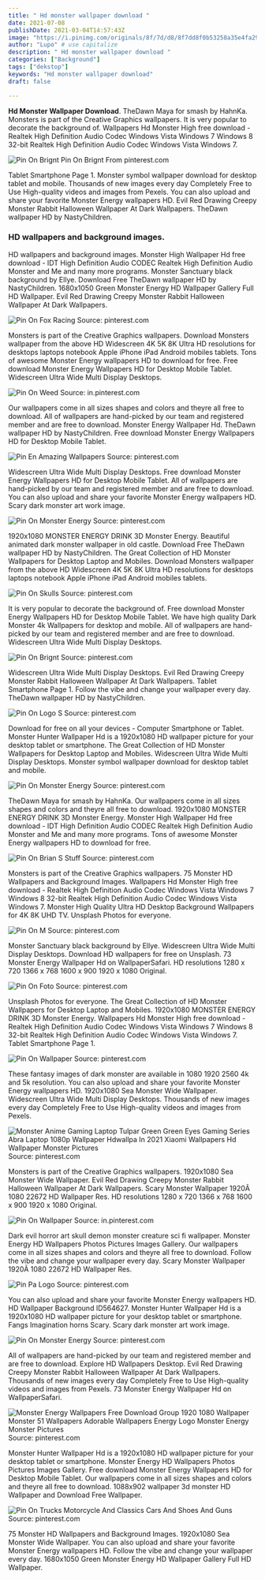 ```yaml
---
title: " Hd monster wallpaper download "
date: 2021-07-08
publishDate: 2021-03-04T14:57:43Z
image: "https://i.pinimg.com/originals/8f/7d/d8/8f7dd8f0b53258a35e4fa29a86e4634f.jpg"
author: "Lupo" # use capitalize
description: " Hd monster wallpaper download "
categories: ["Background"]
tags: ["dekstop"]
keywords: "Hd monster wallpaper download"
draft: false

---
```



**Hd Monster Wallpaper Download**. TheDawn Maya for smash by HahnKa. Monsters is part of the Creative Graphics wallpapers. It is very popular to decorate the background of. Wallpapers Hd Monster High free download - Realtek High Definition Audio Codec Windows Vista Windows 7 Windows 8 32-bit Realtek High Definition Audio Codec Windows Vista Windows 7.

![Pin On Brignt](https://i.pinimg.com/originals/18/16/6b/18166b2039b4506db3120d7e49794b85.png "Pin On Brignt")
Pin On Brignt From pinterest.com


Tablet Smartphone Page 1. Monster symbol wallpaper download for desktop tablet and mobile. Thousands of new images every day Completely Free to Use High-quality videos and images from Pexels. You can also upload and share your favorite Monster Energy wallpapers HD. Evil Red Drawing Creepy Monster Rabbit Halloween Wallpaper At Dark Wallpapers. TheDawn wallpaper HD by NastyChildren.

### HD wallpapers and background images.

HD wallpapers and background images. Monster High Wallpaper Hd free download - IDT High Definition Audio CODEC Realtek High Definition Audio Monster and Me and many more programs. Monster Sanctuary black background by Ellye. Download Free TheDawn wallpaper HD by NastyChildren. 1680x1050 Green Monster Energy HD Wallpaper Gallery Full HD Wallpaper. Evil Red Drawing Creepy Monster Rabbit Halloween Wallpaper At Dark Wallpapers.


![Pin On Fox Racing](https://i.pinimg.com/originals/80/a3/2a/80a32aee0bcb85a7ed7db06f711b7f94.jpg "Pin On Fox Racing")
Source: pinterest.com

Monsters is part of the Creative Graphics wallpapers. Download Monsters wallpaper from the above HD Widescreen 4K 5K 8K Ultra HD resolutions for desktops laptops notebook Apple iPhone iPad Android mobiles tablets. Tons of awesome Monster Energy wallpapers HD to download for free. Free download Monster Energy Wallpapers HD for Desktop Mobile Tablet. Widescreen Ultra Wide Multi Display Desktops.

![Pin On Weed](https://i.pinimg.com/originals/2b/a5/70/2ba5705ef833b0c8a4a5a84faaadb4cc.png "Pin On Weed")
Source: in.pinterest.com

Our wallpapers come in all sizes shapes and colors and theyre all free to download. All of wallpapers are hand-picked by our team and registered member and are free to download. Monster Energy Wallpaper Hd. TheDawn wallpaper HD by NastyChildren. Free download Monster Energy Wallpapers HD for Desktop Mobile Tablet.

![Pin En Amazing Wallpapers](https://i.pinimg.com/originals/09/ba/b3/09bab3c5921411815e7e8c9b9a4d01d9.jpg "Pin En Amazing Wallpapers")
Source: pinterest.com

Widescreen Ultra Wide Multi Display Desktops. Free download Monster Energy Wallpapers HD for Desktop Mobile Tablet. All of wallpapers are hand-picked by our team and registered member and are free to download. You can also upload and share your favorite Monster Energy wallpapers HD. Scary dark monster art work image.

![Pin On Monster Energy](https://i.pinimg.com/originals/6b/39/65/6b3965c6234c43f040807e1e046325a8.png "Pin On Monster Energy")
Source: pinterest.com

1920x1080 MONSTER ENERGY DRINK 3D Monster Energy. Beautiful animated dark monster wallpaper in old castle. Download Free TheDawn wallpaper HD by NastyChildren. The Great Collection of HD Monster Wallpapers for Desktop Laptop and Mobiles. Download Monsters wallpaper from the above HD Widescreen 4K 5K 8K Ultra HD resolutions for desktops laptops notebook Apple iPhone iPad Android mobiles tablets.

![Pin On Skulls](https://i.pinimg.com/originals/e2/1c/1d/e21c1d4c7e7f6180dc4d8253c5ca5653.jpg "Pin On Skulls")
Source: pinterest.com

It is very popular to decorate the background of. Free download Monster Energy Wallpapers HD for Desktop Mobile Tablet. We have high quality Dark Monster 4k Wallpapers for desktop and mobile. All of wallpapers are hand-picked by our team and registered member and are free to download. Widescreen Ultra Wide Multi Display Desktops.

![Pin On Brignt](https://i.pinimg.com/originals/18/16/6b/18166b2039b4506db3120d7e49794b85.png "Pin On Brignt")
Source: pinterest.com

Widescreen Ultra Wide Multi Display Desktops. Evil Red Drawing Creepy Monster Rabbit Halloween Wallpaper At Dark Wallpapers. Tablet Smartphone Page 1. Follow the vibe and change your wallpaper every day. TheDawn wallpaper HD by NastyChildren.

![Pin On Logo S](https://i.pinimg.com/originals/0e/8c/f1/0e8cf1b406ca90277741d28c7ebf27dc.jpg "Pin On Logo S")
Source: pinterest.com

Download for free on all your devices - Computer Smartphone or Tablet. Monster Hunter Wallpaper Hd is a 1920x1080 HD wallpaper picture for your desktop tablet or smartphone. The Great Collection of HD Monster Wallpapers for Desktop Laptop and Mobiles. Widescreen Ultra Wide Multi Display Desktops. Monster symbol wallpaper download for desktop tablet and mobile.

![Pin On Monster Energy](https://i.pinimg.com/originals/64/21/79/6421799e4c22daaf0194ec56d839c3c4.jpg "Pin On Monster Energy")
Source: pinterest.com

TheDawn Maya for smash by HahnKa. Our wallpapers come in all sizes shapes and colors and theyre all free to download. 1920x1080 MONSTER ENERGY DRINK 3D Monster Energy. Monster High Wallpaper Hd free download - IDT High Definition Audio CODEC Realtek High Definition Audio Monster and Me and many more programs. Tons of awesome Monster Energy wallpapers HD to download for free.

![Pin On Brian S Stuff](https://i.pinimg.com/originals/cd/91/bd/cd91bdf63b8f2188afc08373e0a06f8b.jpg "Pin On Brian S Stuff")
Source: pinterest.com

Monsters is part of the Creative Graphics wallpapers. 75 Monster HD Wallpapers and Background Images. Wallpapers Hd Monster High free download - Realtek High Definition Audio Codec Windows Vista Windows 7 Windows 8 32-bit Realtek High Definition Audio Codec Windows Vista Windows 7. Monster High Quality Ultra HD Desktop Background Wallpapers for 4K 8K UHD TV. Unsplash Photos for everyone.

![Pin On M](https://i.pinimg.com/originals/6e/52/da/6e52daf54f6b035c6f4225a79d1b52ff.jpg "Pin On M")
Source: pinterest.com

Monster Sanctuary black background by Ellye. Widescreen Ultra Wide Multi Display Desktops. Download HD wallpapers for free on Unsplash. 73 Monster Energy Wallpaper Hd on WallpaperSafari. HD resolutions 1280 x 720 1366 x 768 1600 x 900 1920 x 1080 Original.

![Pin On Foto](https://i.pinimg.com/736x/ed/82/59/ed825903c2b467deb808669216c39d5a.jpg "Pin On Foto")
Source: pinterest.com

Unsplash Photos for everyone. The Great Collection of HD Monster Wallpapers for Desktop Laptop and Mobiles. 1920x1080 MONSTER ENERGY DRINK 3D Monster Energy. Wallpapers Hd Monster High free download - Realtek High Definition Audio Codec Windows Vista Windows 7 Windows 8 32-bit Realtek High Definition Audio Codec Windows Vista Windows 7. Tablet Smartphone Page 1.

![Pin On Wallpaper](https://i.pinimg.com/originals/de/4c/18/de4c184504e175785f5bf3ddcf534f36.jpg "Pin On Wallpaper")
Source: pinterest.com

These fantasy images of dark monster are available in 1080 1920 2560 4k and 5k resolution. You can also upload and share your favorite Monster Energy wallpapers HD. 1920x1080 Sea Monster Wide Wallpaper. Widescreen Ultra Wide Multi Display Desktops. Thousands of new images every day Completely Free to Use High-quality videos and images from Pexels.

![Monster Anime Gaming Laptop Tulpar Green Green Eyes Gaming Series Abra Laptop 1080p Wallpaper Hdwallpa In 2021 Xiaomi Wallpapers Hd Wallpaper Monster Pictures](https://i.pinimg.com/originals/24/fc/62/24fc62ba0508c94938bd23f2318a52c7.jpg "Monster Anime Gaming Laptop Tulpar Green Green Eyes Gaming Series Abra Laptop 1080p Wallpaper Hdwallpa In 2021 Xiaomi Wallpapers Hd Wallpaper Monster Pictures")
Source: pinterest.com

Monsters is part of the Creative Graphics wallpapers. 1920x1080 Sea Monster Wide Wallpaper. Evil Red Drawing Creepy Monster Rabbit Halloween Wallpaper At Dark Wallpapers. Scary Monster Wallpaper 1920Ã 1080 22672 HD Wallpaper Res. HD resolutions 1280 x 720 1366 x 768 1600 x 900 1920 x 1080 Original.

![Pin On Wallpaper](https://i.pinimg.com/originals/6f/55/24/6f55246f0c822e6dcba4de2b08db0472.jpg "Pin On Wallpaper")
Source: in.pinterest.com

Dark evil horror art skull demon monster creature sci fi wallpaper. Monster Energy HD Wallpapers Photos Pictures Images Gallery. Our wallpapers come in all sizes shapes and colors and theyre all free to download. Follow the vibe and change your wallpaper every day. Scary Monster Wallpaper 1920Ã 1080 22672 HD Wallpaper Res.

![Pin Pa Logo](https://i.pinimg.com/originals/dd/7c/f4/dd7cf4ceace2669a1fbaefb8eae7fd39.jpg "Pin Pa Logo")
Source: pinterest.com

You can also upload and share your favorite Monster Energy wallpapers HD. HD Wallpaper Background ID564627. Monster Hunter Wallpaper Hd is a 1920x1080 HD wallpaper picture for your desktop tablet or smartphone. Fangs Imagination horns Scary. Scary dark monster art work image.

![Pin On Monster Energy](https://i.pinimg.com/originals/ce/52/4c/ce524c5070e4dcb531c928950dbe647d.jpg "Pin On Monster Energy")
Source: pinterest.com

All of wallpapers are hand-picked by our team and registered member and are free to download. Explore HD Wallpapers Desktop. Evil Red Drawing Creepy Monster Rabbit Halloween Wallpaper At Dark Wallpapers. Thousands of new images every day Completely Free to Use High-quality videos and images from Pexels. 73 Monster Energy Wallpaper Hd on WallpaperSafari.

![Monster Energy Wallpapers Free Download Group 1920 1080 Wallpaper Monster 51 Wallpapers Adorable Wallpapers Energy Logo Monster Energy Monster Pictures](https://i.pinimg.com/originals/ff/b9/2d/ffb92d83c5204518bff497eb8e4c577b.jpg "Monster Energy Wallpapers Free Download Group 1920 1080 Wallpaper Monster 51 Wallpapers Adorable Wallpapers Energy Logo Monster Energy Monster Pictures")
Source: pinterest.com

Monster Hunter Wallpaper Hd is a 1920x1080 HD wallpaper picture for your desktop tablet or smartphone. Monster Energy HD Wallpapers Photos Pictures Images Gallery. Free download Monster Energy Wallpapers HD for Desktop Mobile Tablet. Our wallpapers come in all sizes shapes and colors and theyre all free to download. 1088x902 wallpaper 3d monster HD Wallpaper and Download Free Wallpaper.

![Pin On Trucks Motorcycle And Classics Cars And Shoes And Guns](https://i.pinimg.com/originals/8f/7d/d8/8f7dd8f0b53258a35e4fa29a86e4634f.jpg "Pin On Trucks Motorcycle And Classics Cars And Shoes And Guns")
Source: pinterest.com

75 Monster HD Wallpapers and Background Images. 1920x1080 Sea Monster Wide Wallpaper. You can also upload and share your favorite Monster Energy wallpapers HD. Follow the vibe and change your wallpaper every day. 1680x1050 Green Monster Energy HD Wallpaper Gallery Full HD Wallpaper.

